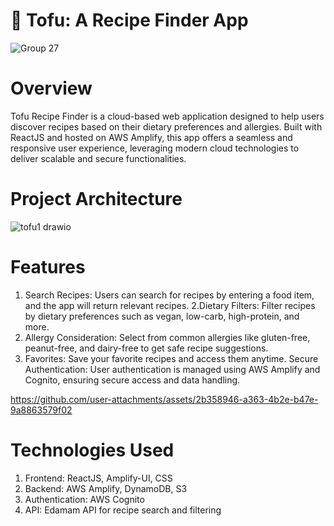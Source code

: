 # 🍲 Tofu: A Recipe Finder App

![Group 27](https://github.com/user-attachments/assets/0e1017d9-e524-4d4e-9873-7f837df9e63d)

# Overview
Tofu Recipe Finder is a cloud-based web application designed to help users discover recipes based on their dietary preferences and allergies. Built with ReactJS and hosted on AWS Amplify, this app offers a seamless and responsive user experience, leveraging modern cloud technologies to deliver scalable and secure functionalities.

# Project Architecture
![tofu1 drawio](https://github.com/user-attachments/assets/a777f3db-3cd3-4bb9-8717-4fc54b8ec777)


# Features
1. Search Recipes: 
Users can search for recipes by entering a food item, and the app will return relevant recipes.
2.Dietary Filters:
Filter recipes by dietary preferences such as vegan, low-carb, high-protein, and more.
3. Allergy Consideration: 
Select from common allergies like gluten-free, peanut-free, and dairy-free to get safe recipe suggestions.
4. Favorites: 
Save your favorite recipes and access them anytime.
Secure Authentication: User authentication is managed using AWS Amplify and Cognito, ensuring secure access and data handling.

https://github.com/user-attachments/assets/2b358946-a363-4b2e-b47e-9a8863579f02

# Technologies Used
1. Frontend: ReactJS, Amplify-UI, CSS
2. Backend: AWS Amplify, DynamoDB, S3
3. Authentication: AWS Cognito
4. API: Edamam API for recipe search and filtering



